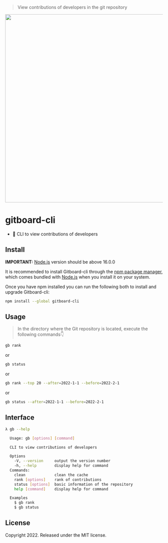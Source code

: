 > View contributions of developers in the git repository

<p align="center">
  <img width="600" src="https://cdn.jsdelivr.net/npm/gitboard-cli@0.3.1/examples/gb.svg">
</p>

# gitboard-cli

- 🤖 CLI to view contributions of developers

## Install

**IMPORTANT:** [Node.js](https://nodejs.org/) version should be above 16.0.0

It is recommended to install Gitboard-cli through the [npm package manager](http://npmjs.org/), which comes bundled with [Node.js](https://nodejs.org/) when you install it on your system.

Once you have npm installed you can run the following both to install and upgrade Gitboard-cli:

```sh
npm install --global gitboard-cli
```

## Usage

> In the directory where the Git repository is located, execute the following commands👇

```sh
gb rank
```

or

```sh
gb status
```

or

```sh
gb rank --top 20 --after=2022-1-1 --before=2022-2-1
```

or

```sh
gb status --after=2022-1-1 --before=2022-2-1
```

## Interface

```sh
λ gb --help

  Usage: gb [options] [command]

  CLI to view contributions of developers

  Options
    -V, --version     output the version number
    -h, --help        display help for command
  Commands:
    clean             clean the cache
    rank [options]    rank of contributions
    status [options]  basic information of the repository
    help [command]    display help for command

  Examples
    $ gb rank
    $ gb status
```

## License

Copyright 2022. Released under the MIT license.
